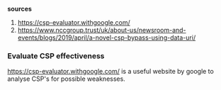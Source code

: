 **sources**
1) https://csp-evaluator.withgoogle.com/
2) https://www.nccgroup.trust/uk/about-us/newsroom-and-events/blogs/2019/april/a-novel-csp-bypass-using-data-uri/

### Evaluate CSP effectiveness
https://csp-evaluator.withgoogle.com/ is a useful website by google to analyse CSP's for possible weaknesses.
